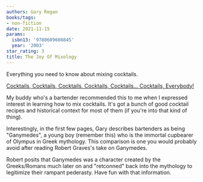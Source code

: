 ```yaml
---
authors: Gary Regan
books/tags:
- non-fiction
date: 2021-11-15
params:
  isbn13: '9780609608845'
  year: '2003'
star_rating: 3
title: The Joy Of Mixology
---
```


Everything you need to know about mixing cocktails.

<!--more-->

[Cocktails, Cocktails, Cocktails, Cocktails, Cocktails... Cocktails, Everybody!](https://strategineer.com/cocktails/)

My buddy who's a bartender recommended this to me when I expressed interest in
learning how to mix cocktails. It's got a bunch of good cocktail recipes and
historical context for most of them (if you're into that kind of thing).

Interestingly, in the first few pages, Gary describes bartenders as being
"Ganymedes", a young boy (remember this) who is the immortal cupbearer of
Olympus in Greek mythology. This comparison is one you would probably avoid
after reading Robert Graves's take on Ganymedes.

Robert posits that Ganymedes was a character created by the Greeks/Romans much
later on and "retconned" back into the mythology to legitimize their rampant
pederasty. Have fun with that information.